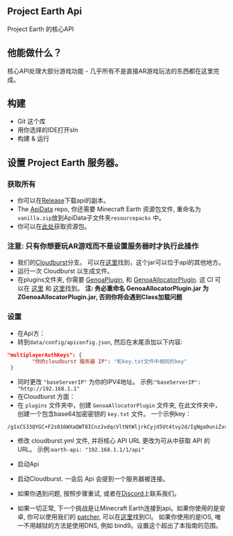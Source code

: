 ## Project Earth Api
Project Earth 的核心API

## 他能做什么？
核心API处理大部分游戏功能 - 几乎所有不是直接AR游戏玩法的东西都在这里完成。

## 构建
 - Git 这个库
 - 用你选择的IDE打开sln
 - 构建 & 运行

## 设置 Project Earth 服务器。

### 获取所有

- 你可以在[Release](https://github.com/ENDERMANYK/Api/releases)下载api的副本。
- The [ApiData](https://github.com/ENDERMANYK/ApiData) repo, 你还需要 Minecraft Earth 资源包文件, 重命名为`vanilla.zip`放到ApiData子文件夹`resourcepacks` 中。
- 你可以在[此处](https://web.archive.org/web/20210624200250if_/https://cdn.mceserv.net/availableresourcepack/resourcepacks/dba38e59-091a-4826-b76a-a08d7de5a9e2-1301b0c257a311678123b9e7325d0d6c61db3c35)获取资源包。

### 注意: 只有你想要玩AR游戏而不是设置服务器时才执行此操作
- 我们的[Cloudburst](https://github.com/Project-Earth-Team/Server)分支。 可以在[这里](https://ci.rtm516.co.uk/job/ProjectEarth/job/Server/job/earth-inventory/)找到，这个jar可以位于api的其他地方。
- 运行一次 Cloudburst 以生成文件。
- 在plugins文件夹, 你需要 [GenoaPlugin](https://github.com/Project-Earth-Team/GenoaPlugin), 和 [GenoaAllocatorPlugin](https://github.com/Project-Earth-Team/GenoaAllocatorPlugin). 这 CI 可以在 [这里](https://ci.rtm516.co.uk/job/ProjectEarth/job/GenoaPlugin/job/master/) 和 [这里](https://ci.rtm516.co.uk/job/ProjectEarth/job/GenoaAllocatorPlugin/job/main/)找到。 **注: 务必重命名 GenoaAllocatorPlugin.jar 为 ZGenoaAllocatorPlugin.jar, 否则你将会遇到Class加载问题** 

### 设置
- 在Api方：
- 转到`data/config/apiconfig.json`, 然后在末尾添加以下内容:
```json
"multiplayerAuthKeys": {
        "你的cloudburst 服务器 IP": "和key.txt文件中相同的key"
 }
```
- 同时更改 ```"baseServerIP"``` 为你的IPV4地址。 示例:```"baseServerIP": "http://192.168.1.1"```
- 在Cloudburst 方面：
- 在 `plugins` 文件夹中，创建 ```GenoaAllocatorPlugin``` 文件夹, 在此文件夹中，创建一个包含base64加密密钥的 `key.txt` 文件。 一个示例key：
```
/g1xCS33QYGC+F2s016WXaQWT8ICnzJvdqcVltNtWljrkCyjd5Ut4tvy2d/IgNga0uniZxv/t0hELdZmvx+cdA==
```
- 修改 cloudburst.yml 文件, 并将核心 API URL 更改为可从中获取 API 的 URL。 示例:```earth-api: "192.168.1.1/1/api"```

- 启动Api
- 启动Cloudburst. 一会后 Api 会提到一个服务器被连接。
- 如果你遇到问题, 按照步骤重试, 或者在[Discord](https://discord.gg/Zf9aYZACU4)上联系我们。
- 如果一切正常, 下一个挑战是让Minecraft Earth连接到api。如果你使用的是安卓, 你可以使用我们的 [patcher](https://github.com/Project-Earth-Team/PatcherApp), 可以在[这里](https://ci.rtm516.co.uk/job/ProjectEarth/job/PatcherApp/job/master/lastBuild/)找到CI。 如果你使用的是IOS, 唯一不用越狱的方法是使用DNS, 例如 bind9。设置这个超出了本指南的范围。
